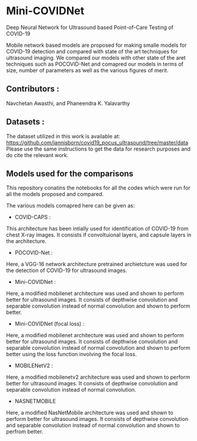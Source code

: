 # Mini-COVIDNet
Deep Neural Network for Ultrasound based Point-of-Care Testing of COVID-19

Mobile network based models are proposed for making smalle models for COVID-19 detection and 
compared with state of the art techniques for ultrasound imaging. We compared our models with other state
of the aret techniques such as POCOVID-Net and comapred our models in terms of size, number of parameters as well as the 
various figures of merit.

## Contributors : 
Navchetan Awasthi, and Phaneendra K. Yalavarthy

## Datasets :
The dataset utilized in this work is available at:
https://github.com/jannisborn/covid19_pocus_ultrasound/tree/master/data
Please use the same instructions to get the data for research purposes and do cite the relevant work.

## Models used for the comparisons
This repository conatins the notebooks for all the codes which were run for all the models proposed and compared.

The various models comapred here can be given as:

* COVID-CAPS : 

This architecture has been intially used for identification of COVID-19 from chest X-ray images. It consists if convoltuional layers, and capsule layers in the architecture.

* POCOVID-Net :

Here, a VGG-16 network architecture pretrained archietcture was used for the detection of COVID-19 for ultrasound images. 

* Mini-COVIDNet :

Here, a modified mobilenet architecture was used and shown to perform better for ultrasound images. It consists of depthwise convolution and separable convolution instead of normal convolution and shown to perform better. 

* Mini-COVIDNet (focal loss) :

Here, a modified mobilenet architecture was used and shown to perform better for ultrasound images. It consists of depthwise convolution and separable convolution instead of normal convolution and shown to perform better using the loss function involving the focal loss. 

* MOBILENetV2 :

Here, a modified mobilenetv2 architecture was used and shown to perform better for ultrasound images. It consists of depthwise convolution and separable convolution instead of normal convolution.

* NASNETMOBILE

Here, a modified NasNetMobile architecture was used and shown to perform better for ultrasound images. It consists of depthwise convolution and separable convolution instead of normal convolution and shown to perfrom better. 

